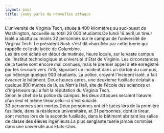 ```yaml
---
layout: post
title: jenny parle de nouvelles attaque
---
```


<p>L&#39;université de Virginia Tech, située à 400 kilomètres au sud-ouest de Washington, accueille au total 28 000 étudiants.Ce lundi 16 avril,un tireur isolé a abattu au moins 32 personnes sur le campus de l’université de Virginia Tech. Le président Bush s&#39;est dit «horrifié» par cette tuerie qui rappelle celle du lycée de Columbine.<br />Les tirs ont éclaté en début de matinée, heure locale, sur le vaste campus de l’Institut technologique et université d’Etat de Virginie. Les circonstances de la tuerie sont encore mal connues, mais le premier appel a été enregistré par les secours vers 7h15, signalant un incident dans un dortoir du campus, qui héberge quelque 900 étudiants. La police, croyant l&#39;incident isolé, a fait évacuer le bâtiment. Deux heures après, une deuxième fusillade éclatait à quelque 800 mètres de là, au Norris Hall, site de l&#39;école des sciences et d&#39;ingénieurs qui a fait la réputation du Virginia Tech.<br />Selon le chef de la police du campus, les deux attaques seraient l’œuvre d’un seul et même tireur,celui-ci s&#39;est suicidé.<br />33 personnes sont mortes,Deux personnes ont été tuées lors de la première fusillade, dans la résidence universitaire, et 31 personnes, dont le tireur, sont mortes lors de la seconde fusillade, dans le bâtiment abritant les salles de classe des élèves ingénieurs.La plus sanglante tuerie jamais commise dans une université aux Etats-Unis.</p>
